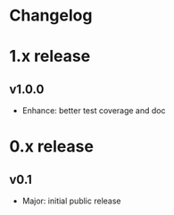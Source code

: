 
Changelog
=========


# 1.x release

## v1.0.0

- Enhance: better test coverage and doc


# 0.x release

## v0.1

- Major: initial public release
